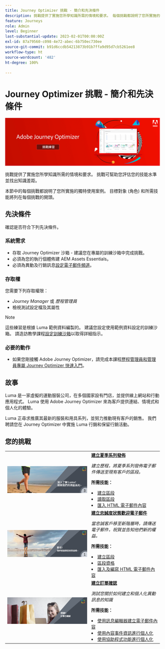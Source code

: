 ```yaml
---
title: Journey Optimizer 挑戰 - 簡介和先決條件
description: 挑戰提供了實施您所學知識所需的情境和要求。 每個挑戰都說明了您所實施的獨特使用案例。
feature: Journeys
role: Admin
level: Beginner
last-substantial-update: 2023-02-01T00:00:00Z
exl-id: 87a79560-c098-4e72-abec-6b750ec730ee
source-git-commit: b91d6ccdb54213873b91b7ffa9d95d7cb5261ee8
workflow-type: ht
source-wordcount: '482'
ht-degree: 100%

---
```


# Journey Optimizer 挑戰 - 簡介和先決條件

![AJO 挑戰橫幅](./assets/ajo-banner-challenges.png)

挑戰提供了實施您所學知識所需的情境和要求。 挑戰可幫助您評估您的技能水準並找出知識差距。

本節中的每個挑戰都說明了您所實施的獨特使用案例。 目標對象 (角色) 和所需技能將列在每個挑戰的開頭。

## 先決條件

確認是否符合下列先決條件。

### 系統需求

* 存取 Journey Optimizer 沙箱 - 建議您在專屬的訓練沙箱中完成挑戰。
* 必須為您的執行個體佈建 AEM Assets Essentials。
* 必須為異動及行銷訊息[設定電子郵件頻道](https://experienceleague.adobe.com/docs/journey-optimizer/using/configuration/channel-surfaces.html?lang=zh-Hant)。

### 存取權

您需要下列存取權限：

* *Journey Manager* 或 *歷程管理員*
* 檢視測試設定檔及其屬性

>[!NOTE]
> 這些練習是根據 Luma 範例資料編製的。 建議您設定使用範例資料設定的訓練沙箱。 請造訪教學課程[設定訓練沙箱](/help/tutorial-configure-a-training-sandbox/introduction-and-prerequisites.md)以取得詳細指示。

### 必要的動作

* 如果您剛接觸 Adobe Journey Optimizer，請完成本課程[歷程管理員和管理員專屬 Journey Optimizer 快速入門](https://experienceleague.adobe.com/docs/courses/using/journeyoptimizer-u-1-2022-1-1-0.html?lang=zh-Hant)。

## 故事

Luma 是一家虛擬的運動服裝公司，在多個國家設有門店，並提供線上網站和行動應用程式。 Luma 使用 Adobe Journey Optimizer 來為客戶提供連結、情境式和個人化的體驗。

Luma 正尋求推廣其最新的服裝和用具系列，並努力推動現有客戶的銷售。 我們聘請您在 Journey Optimizer 中實施 Luma 行銷和保留行銷活動。

## 您的挑戰

<table>
<tr>
<td>
 <div>
      <a href="summer-collection-announcement-challenge.md">
        <img alt="夏季系列發佈的影像" src="./assets/email-assets/luma-transactional-onboarding-3.png"/>
      </a>
      </div>
  </td>
  <td>
   <strong><a href="summer-collection-announcement-challenge.md">建立夏季系列發佈 </strong>
    </a>
      <p>
      <em>建立歷程，將夏季系列發佈電子郵件傳送至現有客戶的區段。 </em>
      <p>
      <b>所需技能：</b>
      <li><a href="https://experienceleague.adobe.com/docs/journey-optimizer-learn/tutorials/profiles-segments-subscriptions/create-segments.html?lang=zh-Hant"> 建立區段</li>
      <li><a href="https://experienceleague.adobe.com/docs/journey-optimizer-learn/tutorials/create-journeys/use-case-read-segment.html?lang=zh-Hant">讀取區段</li>
       <li><a href="https://experienceleague.adobe.com/docs/journey-optimizer-learn/tutorials/email-channel/import-and-author-html-email-content.html?lang=zh-Hant">匯入 HTML 電子郵件內容</li>
  </td>
  </tr>
   <tr>
    <td>
    <div>
    <a>
      <img alt="歡迎！" src="./assets/email-assets/luma-transactional-onboarding-1.png"/>
    </a>
    </div>
    <td>
    <div >
      <a>
    <strong><a href="loyalty-status-welcome-email-challenge.md">建立忠誠度狀態歡迎電子郵件 </strong>
    </a>
    </div>
    <p>
    <em>當忠誠客戶移至新階層時，請傳送電子郵件，祝賀並告知他們新的權益。</em>
    <p>
    <b>所需技能：</b>
      <li><a href="https://experienceleague.adobe.com/docs/journey-optimizer-learn/tutorials/profiles-segments-subscriptions/create-segments.html?lang=zh-Hant"> 建立區段</li>
      <li><a href="https://experienceleague.adobe.com/docs/journey-optimizer-learn/tutorials/create-journeys/use-case-read-segment-qualification.html?lang=zh-Hant">區段資格</li>
      <li><a href="https://experienceleague.adobe.com/docs/journey-optimizer-learn/tutorials/email-channel/import-and-author-html-email-content.html?lang=zh-Hant">匯入及編寫 HTML 電子郵件內容</li>
  </td>
  </tr>
  <tr>
  <td>
  <div>
    <a href="order-confirmation-challenge.md">
      <img alt="Luma 電子郵件" src="./assets/email-assets/luma-transactional-order-confirmation.png"/>
    </a>
  </td>
  <td>
      <a href="order-confirmation-challenge.md">
 <strong><a href="order-confirmation-challenge.md">建立訂單確認</strong>
 </a>
    <div>
    <p>
    <em>測試您關於如何建立和個人化異動訊息的知識
    </em>
    <p>
    <b>所需技能：</b>
      <li><a href="https://experienceleague.adobe.com/docs/journey-optimizer-learn/tutorials/email-channel/create-content-with-the-email-designer.html?lang=zh-Hant"> 使用訊息編輯器建立電子郵件內容</li>
      <li><a href="https://experienceleague.adobe.com/docs/journey-optimizer-learn/tutorials/personalize-content/use-contextual-event-information-for-personalization.html?lang=zh-Hant">使用內容事件資訊進行個人化</li>
      <li><a href="https://experienceleague.adobe.com/docs/journey-optimizer-learn/tutorials/personalize-content/use-helper-functions-for-personalization.html?lang=zh-Hant">使用協助程式功能進行個人化</li>
  </td>
</table>
